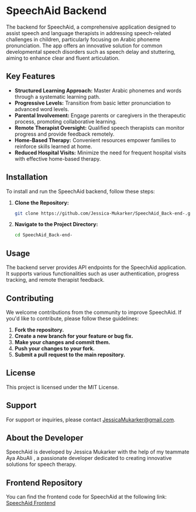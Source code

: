 # SpeechAid Backend

The backend for SpeechAid, a comprehensive application designed to assist speech and language therapists in addressing speech-related challenges in children, particularly focusing on Arabic phoneme pronunciation. The app offers an innovative solution for common developmental speech disorders such as speech delay and stuttering, aiming to enhance clear and fluent articulation.

## Key Features

- **Structured Learning Approach:** Master Arabic phonemes and words through a systematic learning path.
- **Progressive Levels:** Transition from basic letter pronunciation to advanced word levels.
- **Parental Involvement:** Engage parents or caregivers in the therapeutic process, promoting collaborative learning.
- **Remote Therapist Oversight:** Qualified speech therapists can monitor progress and provide feedback remotely.
- **Home-Based Therapy:** Convenient resources empower families to reinforce skills learned at home.
- **Reduced Hospital Visits:** Minimize the need for frequent hospital visits with effective home-based therapy.

## Installation

To install and run the SpeechAid backend, follow these steps:

1. **Clone the Repository:**
    ```bash
    git clone https://github.com/Jessica-Mukarker/SpeechAid_Back-end-.git
    ```

2. **Navigate to the Project Directory:**
    ```bash
    cd SpeechAid_Back-end-
    ```

## Usage

The backend server provides API endpoints for the SpeechAid application. It supports various functionalities such as user authentication, progress tracking, and remote therapist feedback.

## Contributing

We welcome contributions from the community to improve SpeechAid. If you'd like to contribute, please follow these guidelines:

1. **Fork the repository.**
2. **Create a new branch for your feature or bug fix.**
3. **Make your changes and commit them.**
4. **Push your changes to your fork.**
5. **Submit a pull request to the main repository.**

## License

This project is licensed under the MIT License.

## Support

For support or inquiries, please contact JessicaMukarker@gmail.com.

## About the Developer

SpeechAid is developed by Jessica Mukarker with the help of my teammate Aya AbuAli , a passionate developer dedicated to creating innovative solutions for speech therapy.

## Frontend Repository

You can find the frontend code for SpeechAid at the following link: [SpeechAid Frontend](https://github.com/Jessica-Mukarker/SpeechAid_Front-end-)
